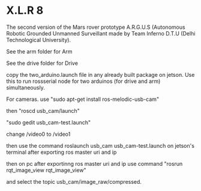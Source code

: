 # X.L.R 8
The second version of the Mars rover prototype A.R.G.U.S (Autonomous Robotic Grounded Unmanned Surveillant made by Team Inferno D.T.U (Delhi Technological University).


See the arm folder for Arm


See the drive folder for Drive


copy the two_arduino.launch file in any already built package on jetson. Use this to run rossserial node for two arduinos (for drive and arm) simultaneously.


For cameras. use "sudo apt-get install ros-melodic-usb-cam"


then "roscd usb_cam/launch"


"sudo gedit usb_cam-test.launch"


change /video0 to /video1


then use the command roslaunch usb_cam usb_cam-test.launch on jetson's terminal after exporting ros master uri and ip


then on pc after exportinng ros master uri and ip use command "rosrun rqt_image_view rqt_image_view"


and select the topic usb_cam/image_raw/compressed.
